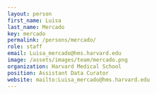 ```yaml
---
layout: person
first_name: Luisa
last_name: Mercado
key: mercado
permalink: /persons/mercado/
role: staff
email: Luisa_mercado@hms.harvard.edu
image: /assets/images/team/mercado.png
organization: Harvard Medical School
position: Assistant Data Curator
website: mailto:Luisa_mercado@hms.harvard.edu
---
```

